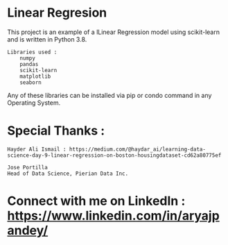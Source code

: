 # Linear Regresion
This project is an example of a lLinear Regression model using scikit-learn and is written in Python 3.8.

	Libraries used :
		numpy
		pandas
		scikit-learn
		matplotlib
		seaborn

Any of these libraries can be installed via pip or condo command in any Operating System.

# Special Thanks :

	Hayder Ali Ismail : https://medium.com/@haydar_ai/learning-data-science-day-9-linear-regression-on-boston-housingdataset-cd62a80775ef

	Jose Portilla
	Head of Data Science, Pierian Data Inc.

# Connect with me on LinkedIn : https://www.linkedin.com/in/aryajpandey/

